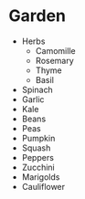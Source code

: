 # Garden
 
 - Herbs
    - Camomille
    - Rosemary
    - Thyme
    - Basil
  - Spinach
  - Garlic
  - Kale
  - Beans
  - Peas
  - Pumpkin
  - Squash
  - Peppers
  - Zucchini
  - Marigolds
  - Cauliflower
